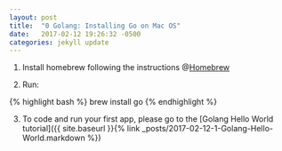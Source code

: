 ```yaml
---
layout: post
title:  "0 Golang: Installing Go on Mac OS"
date:   2017-02-12 19:26:32 -0500
categories: jekyll update
---
```


1) Install homebrew following the instructions @[Homebrew](https://brew.sh/)

2) Run:

{% highlight bash %}
brew install go
{% endhighlight %}

3) To code and run your first app, please go to the [Golang Hello World tutorial]({{ site.baseurl }}{% link _posts/2017-02-12-1-Golang-Hello-World.markdown %})